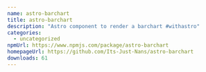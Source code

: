```yaml
---
name: astro-barchart
title: astro-barchart
description: "Astro component to render a barchart #withastro"
categories:
  - uncategorized
npmUrl: https://www.npmjs.com/package/astro-barchart
homepageUrl: https://github.com/Its-Just-Nans/astro-barchart
downloads: 61
---
```

